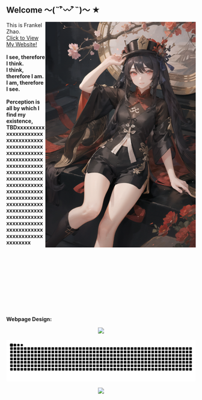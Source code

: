 ## Welcome ～(˵¯͒〰¯͒˵)～ ★

<img align='right' src='personal_cdn/00017-2771211951.png' width='400px'>

This is Frankel Zhao. <br>
[Click to View My Website!](https://furkathertaha.github.io/) <br>
<br>
<b>
I see, therefore I think. <br>
I think, therefore I am. <br>
I am, therefore I see. <br>
<b>
<br>
Perception is all by which I find my existence, 
TBDxxxxxxxxxxxxxxxxxxxxxxxxxxxxxxxxxxxxxxxxxxxxxxxxxxxxxxxxxxxxxxxxxxxxxxxxxxxxxxxxxxxxxxxxxxxxxxxxxxxxxxxxxxxxxxxxxxxxxxxxxxxxxxxxxxxxxxxxxxxxxxxxxxxxxxxxxxxxxxxxxxxxxxxxxxxxxxxxxxxxxxxxxxxxxxxxxxxxxxxxxxxxxxxxxxxxxxxxxxxxx
<br>
<br>
<br>
<br>
<br>
<br>
<br>
<br>
<br>
<br>
<br>
<br>
<b> Webpage Design: <b>
<p align="center">
    <img src='https://github-readme-stats-one-bice.vercel.app/api/top-langs/?username=Furkathertaha&layout=compact&hide_border=true&langs_count=10&theme=buefy' width='400px'>
</p>

<!-- see my workflow-->
<picture>
  <source media="(prefers-color-scheme: dark)" srcset="https://raw.githubusercontent.com/Furkathertaha/Furkathertaha/output/github-contribution-grid-snake-dark.svg">
  <source media="(prefers-color-scheme: light)" srcset="https://raw.githubusercontent.com/Furkathertaha/Furkathertaha/output/github-contribution-grid-snake.svg">
  <img alt="github contribution grid snake animation" src="https://raw.githubusercontent.com/Furkathertaha/Furkathertaha/output/github-contribution-grid-snake.svg">
</picture>

<p align="center">
  <img src="https://profile-counter.glitch.me/Furkathertaha/count.svg" />
</p>
